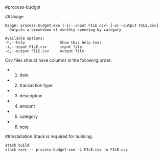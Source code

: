 #process-budget

##Usage

```
Usage: process-budget-exe (-i|--input FILE.csv) [-o|--output FILE.csv]
  Outputs a breakdown of monthly spending by category

Available options:
-h,--help                Show this help text
-i,--input FILE.csv      input file
-o,--output FILE.csv     output file
```

Csv files should have columns in the following order:
- 1) date
- 2) transaction type
- 3) description
- 4) amount
- 5) category
- 6) note


##Installation
Stack is required for building.

```
stack build
stack exec -- process-budget-exe -i FILE.csv -o FILE.csv
```


